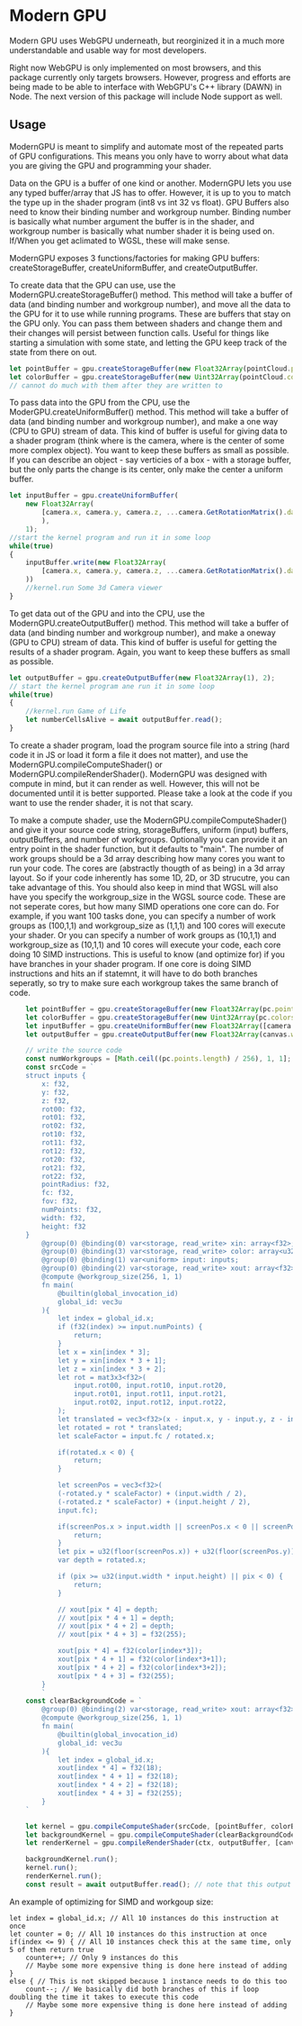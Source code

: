 # Modern GPU

Modern GPU uses WebGPU underneath, but reorginized it in a much more understandable and usable way for most developers.

Right now WebGPU is only implemented on most browsers, and this package currently only targets browsers. However, progress and efforts are being made to be able to interface with WebGPU's C++ library (DAWN) in Node. The next version of this package will include Node support as well.

## Usage

ModernGPU is meant to simplify and automate most of the repeated parts of GPU configurations. This means you only have to worry about what data you are giving the GPU and programming your shader.

Data on the GPU is a buffer of one kind or another. ModernGPU lets you use any typed buffer/array that JS has to offer. However, it is up to you to match the type up in the shader program (int8 vs int 32 vs float). GPU Buffers also need to know their binding number and workgroup number. Binding number is basically what number argument the buffer is in the shader, and workgroup number is basically what number shader it is being used on. If/When you get aclimated to WGSL, these will make sense.

ModernGPU exposes 3 functions/factories for making GPU buffers: createStorageBuffer, createUniformBuffer, and createOutputBuffer.

To create data that the GPU can use, use the ModernGPU.createStorageBuffer() method. This method will take a buffer of data (and binding number and workgroup number), and move all the data to the GPU for it to use while running programs. These are buffers that stay on the GPU only. You can pass them between shaders and change them and their changes will persist between function calls. Useful for things like starting a simulation with some state, and letting the GPU keep track of the state from there on out.

```javascript
let pointBuffer = gpu.createStorageBuffer(new Float32Array(pointCloud.points.flat()), 0);
let colorBuffer = gpu.createStorageBuffer(new Uint32Array(pointCloud.colors.flat()), 3);
// cannot do much with them after they are written to

```

To pass data into the GPU from the CPU, use the ModerGPU.createUniformBuffer() method. This method will take a buffer of data (and binding number and workgroup number), and make a one way (CPU to GPU) stream of data. This kind of buffer is useful for giving data to a shader program (think where is the camera, where is the center of some more complex object). You want to keep these buffers as small as possible. If you can describe an object - say verticies of a box - with a storage buffer, but the only parts the change is its center, only make the center a uniform buffer.

```javascript
let inputBuffer = gpu.createUniformBuffer(
    new Float32Array(
        [camera.x, camera.y, camera.z, ...camera.GetRotationMatrix().data.flat(), camera.pointRadius, camera.fc, camera.fov, pc.points.length, canvas.width, canvas.height]
        ),
    1);
//start the kernel program and run it in some loop
while(true)
{
    inputBuffer.write(new Float32Array(
        [camera.x, camera.y, camera.z, ...camera.GetRotationMatrix().data.flat(), camera.pointRadius, camera.fc, camera.fov, pc.points.length, canvas.width, canvas.height]
    ))
    //kernel.run Some 3d Camera viewer
}

```

To get data out of the GPU and into the CPU, use the ModernGPU.createOutputBuffer() method. This method will take a buffer of data (and binding number and workgroup number), and make a oneway (GPU to CPU) stream of data. This kind of buffer is useful for getting the results of a shader program. Again, you want to keep these buffers as small as possible.

```javascript
let outputBuffer = gpu.createOutputBuffer(new Float32Array(1), 2);
// start the kernel program ane run it in some loop
while(true)
{
    //kernel.run Game of Life
    let numberCellsAlive = await outputBuffer.read();
}
```

To create a shader program, load the program source file into a string (hard code it in JS or load it form a file it does not matter), and use the ModernGPU.compileComputeShader() or ModernGPU.compileRenderShader(). ModernGPU was designed with compute in mind, but it can render as well. However, this will not be documented until it is better supported. Please take a look at the code if you want to use the render shader, it is not that scary.

To make a compute shader, use the ModernGPU.compileComputeShader() and give it your source code string, storageBuffers, uniform (input) buffers, outputBuffers, and number of workgroups. Optionally you can provide it an entry point in the shader function, but it defaults to "main". The number of work groups should be a 3d array describing how many cores you want to run your code. The cores are (abstractly thougth of as being) in a 3d array layout. So if your code inherently has some 1D, 2D, or 3D strucutre, you can take advantage of this. You should also keep in mind that WGSL will also have you specify the workgroup_size in the WGSL source code. These are not seperate cores, but how many SIMD operations one core can do. For example, if you want 100 tasks done, you can specify a number of work groups as (100,1,1) and workgroup_size as (1,1,1) and 100 cores will execute your shader. Or you can specify a number of work groups as (10,1,1) and workgroup_size as (10,1,1) and 10 cores will execute your code, each core doing 10 SIMD instructions. This is useful to know (and optimize for) if you have branches in your shader program. If one core is doing SIMD instructions and hits an if statemnt, it will have to do both branches seperatly, so try to make sure each workgroup takes the same branch of code.

```javascript
    let pointBuffer = gpu.createStorageBuffer(new Float32Array(pc.points.flat()), 0);
    let colorBuffer = gpu.createStorageBuffer(new Uint32Array(pc.colors.flat()), 3);
    let inputBuffer = gpu.createUniformBuffer(new Float32Array([camera.x, camera.y, camera.z, ...camera.GetRotationMatrix().data.flat(), camera.pointRadius, camera.fc, camera.fov, pc.points.length, canvas.width, canvas.height]), 1);
    let outputBuffer = gpu.createOutputBuffer(new Float32Array(canvas.width * canvas.height * 4), 2);

    // write the source code
    const numWorkgroups = [Math.ceil((pc.points.length) / 256), 1, 1];
    const srcCode = `
    struct inputs {
        x: f32,
        y: f32,
        z: f32,
        rot00: f32,
        rot01: f32,
        rot02: f32,
        rot10: f32,
        rot11: f32,
        rot12: f32,
        rot20: f32,
        rot21: f32,
        rot22: f32,
        pointRadius: f32,
        fc: f32,
        fov: f32,
        numPoints: f32,
        width: f32,
        height: f32
    }
        @group(0) @binding(0) var<storage, read_write> xin: array<f32>;
        @group(0) @binding(3) var<storage, read_write> color: array<u32>;
        @group(0) @binding(1) var<uniform> input: inputs;
        @group(0) @binding(2) var<storage, read_write> xout: array<f32>;
        @compute @workgroup_size(256, 1, 1)
        fn main(
            @builtin(global_invocation_id)
            global_id: vec3u
        ){
            let index = global_id.x;
            if (f32(index) >= input.numPoints) {
                return;
            }
            let x = xin[index * 3];
            let y = xin[index * 3 + 1];
            let z = xin[index * 3 + 2];
            let rot = mat3x3<f32>(
                input.rot00, input.rot10, input.rot20,
                input.rot01, input.rot11, input.rot21,
                input.rot02, input.rot12, input.rot22,
            );
            let translated = vec3<f32>(x - input.x, y - input.y, z - input.z);
            let rotated = rot * translated;
            let scaleFactor = input.fc / rotated.x;

            if(rotated.x < 0) {
                return;
            }

            let screenPos = vec3<f32>(
            (-rotated.y * scaleFactor) + (input.width / 2),
            (-rotated.z * scaleFactor) + (input.height / 2),
            input.fc);

            if(screenPos.x > input.width || screenPos.x < 0 || screenPos.y > input.height || screenPos.y < 0) {
                return;
            }
            let pix = u32(floor(screenPos.x)) + u32(floor(screenPos.y)) * u32(input.width);
            var depth = rotated.x;

            if (pix >= u32(input.width * input.height) || pix < 0) {
                return;
            }

            // xout[pix * 4] = depth;
            // xout[pix * 4 + 1] = depth;
            // xout[pix * 4 + 2] = depth;
            // xout[pix * 4 + 3] = f32(255);

            xout[pix * 4] = f32(color[index*3]);
            xout[pix * 4 + 1] = f32(color[index*3+1]);
            xout[pix * 4 + 2] = f32(color[index*3+2]);
            xout[pix * 4 + 3] = f32(255);
        }
        `
    const clearBackgroundCode = `
        @group(0) @binding(2) var<storage, read_write> xout: array<f32>;
        @compute @workgroup_size(256, 1, 1)
        fn main(
            @builtin(global_invocation_id)
            global_id: vec3u
        ){
            let index = global_id.x;
            xout[index * 4] = f32(18);
            xout[index * 4 + 1] = f32(18);
            xout[index * 4 + 2] = f32(18);
            xout[index * 4 + 3] = f32(255);
        }
    `

    let kernel = gpu.compileComputeShader(srcCode, [pointBuffer, colorBuffer], [inputBuffer], [outputBuffer], numWorkgroups);
    let backgroundKernel = gpu.compileComputeShader(clearBackgroundCode, [], [], [outputBuffer], [Math.ceil((canvas.width * canvas.height) / 256), 1, 1]);
    let renderKernel = gpu.compileRenderShader(ctx, outputBuffer, [canvas.width, canvas.height]);

    backgroundKernel.run();
    kernel.run();
    renderKernel.run();
    const result = await outputBuffer.read(); // note that this output buffer does not need to be an output buffer exepct for this read. It could be a storageBuffer.
```

An example of optimizing for SIMD and workgoup size:
```wgsl
let index = global_id.x; // All 10 instances do this instruction at once
let counter = 0; // All 10 instances do this instruction at once
if(index <= 9) { // All 10 instances check this at the same time, only 5 of them return true
    counter++; // Only 9 instances do this
    // Maybe some more expensive thing is done here instead of adding
}
else { // This is not skipped because 1 instance needs to do this too
    count--; // We basically did both branches of this if loop doubling the time it takes to execute this code
    // Maybe some more expensive thing is done here instead of adding
}
```